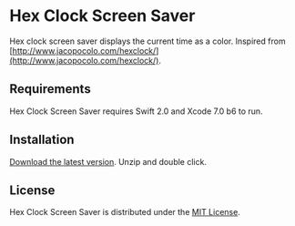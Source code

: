 # Hex Clock Screen Saver

Hex clock screen saver displays the current time as a color. Inspired from [http://www.jacopocolo.com/hexclock/](http://www.jacopocolo.com/hexclock/).

## Requirements
Hex Clock Screen Saver requires Swift 2.0 and Xcode 7.0 b6 to run.

## Installation
[Download the latest version](https://github.com/tomdiggle/HexClockScreenSaver/releases). Unzip and double click.

## License
Hex Clock Screen Saver is distributed under the [MIT License](https://github.com/tomdiggle/HexClockScreenSaver/blob/master/License.markdown).
